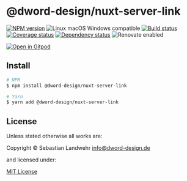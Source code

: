 <!-- TITLE/ -->
# @dword-design/nuxt-server-link
<!-- /TITLE -->

<!-- BADGES/ -->
[![NPM version](https://img.shields.io/npm/v/@dword-design/nuxt-server-link.svg)](https://npmjs.org/package/@dword-design/nuxt-server-link)
![Linux macOS Windows compatible](https://img.shields.io/badge/os-linux%20%7C%C2%A0macos%20%7C%C2%A0windows-blue)
[![Build status](https://img.shields.io/github/workflow/status/dword-design/nuxt-server-link/build)](https://github.com/dword-design/nuxt-server-link/actions)
[![Coverage status](https://img.shields.io/coveralls/dword-design/nuxt-server-link)](https://coveralls.io/github/dword-design/nuxt-server-link)
[![Dependency status](https://img.shields.io/david/dword-design/nuxt-server-link)](https://david-dm.org/dword-design/nuxt-server-link)
![Renovate enabled](https://img.shields.io/badge/renovate-enabled-brightgreen)

[![Open in Gitpod](https://gitpod.io/button/open-in-gitpod.svg)](https://gitpod.io/#https://github.com/dword-design/nuxt-server-link)
<!-- /BADGES -->

<!-- DESCRIPTION/ -->

<!-- /DESCRIPTION -->

<!-- INSTALL/ -->
## Install

```bash
# NPM
$ npm install @dword-design/nuxt-server-link

# Yarn
$ yarn add @dword-design/nuxt-server-link
```
<!-- /INSTALL -->

<!-- LICENSE/ -->
## License

Unless stated otherwise all works are:

Copyright &copy; Sebastian Landwehr <info@dword-design.de>

and licensed under:

[MIT License](https://opensource.org/licenses/MIT)
<!-- /LICENSE -->
